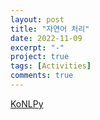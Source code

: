 ```yaml
---
layout: post
title: "자연어 처리"
date: 2022-11-09
excerpt: "-"
project: true
tags: [Activities]
comments: true
---
```


[KoNLPy](https://github.com/glydokid/C_Project/files/10011933/default.pdf)

